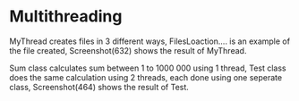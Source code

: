 # Multithreading
MyThread creates files in 3 different ways, 
FilesLoaction.... is an example of the file created,
Screenshot(632) shows the result of MyThread.

Sum class calculates sum between 1 to 1000 000 using 1 thread,
Test class does the same calculation using 2 threads, each done using one seperate class,
Screenshot(464) shows the result of Test.
